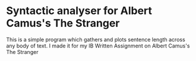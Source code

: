 # Syntactic analyser for Albert Camus's The Stranger

This is a simple program which gathers and plots sentence length across any body of text. I made it for my IB Written Assignment on Albert Camus's The Stranger
